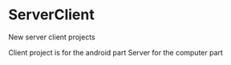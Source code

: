 # ServerClient
New server client projects

Client project is for the android part
Server for the computer part
